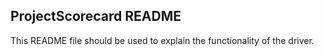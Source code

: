## ProjectScorecard README

This README file should be used to explain the functionality of the driver.
